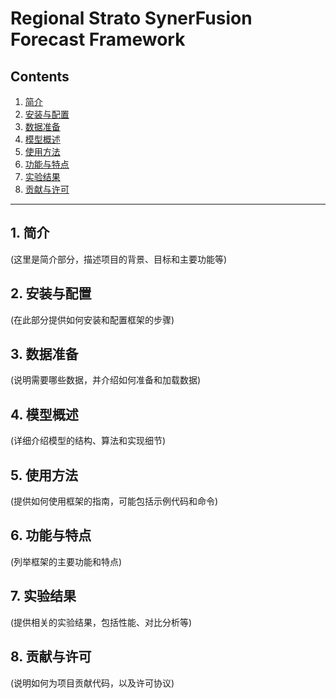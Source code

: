 # Regional Strato SynerFusion Forecast Framework

## Contents

1. [简介](#简介)
2. [安装与配置](#安装与配置)
3. [数据准备](#数据准备)
4. [模型概述](#模型概述)
5. [使用方法](#使用方法)
6. [功能与特点](#功能与特点)
7. [实验结果](#实验结果)
8. [贡献与许可](#贡献与许可)

---

## 1. 简介

(这里是简介部分，描述项目的背景、目标和主要功能等)

## 2. 安装与配置

(在此部分提供如何安装和配置框架的步骤)

## 3. 数据准备

(说明需要哪些数据，并介绍如何准备和加载数据)

## 4. 模型概述

(详细介绍模型的结构、算法和实现细节)

## 5. 使用方法

(提供如何使用框架的指南，可能包括示例代码和命令)

## 6. 功能与特点

(列举框架的主要功能和特点)

## 7. 实验结果

(提供相关的实验结果，包括性能、对比分析等)

## 8. 贡献与许可

(说明如何为项目贡献代码，以及许可协议)


